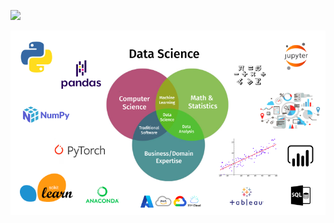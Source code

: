 <a href="https://www.linkedin.com/in/joaomrcs/" target="_blank"><img src="https://img.shields.io/badge/-LinkedIn-%230077B5?style=for-the-badge&logo=linkedin&logoColor=white" target="_blank"></a> 



![DS](https://github.com/joaomrcs/datascience/blob/main/imgs/DS.png)